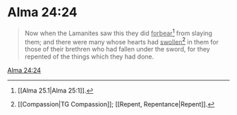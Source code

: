 # Alma 24:24

> Now when the Lamanites saw this they did <u>forbear</u>[^a] from slaying them; and there were many whose hearts had <u>swollen</u>[^b] in them for those of their brethren who had fallen under the sword, for they repented of the things which they had done.

[Alma 24:24](https://www.churchofjesuschrist.org/study/scriptures/bofm/alma/24?lang=eng&id=p24#p24)


[^a]: [[Alma 25.1|Alma 25:1]].  
[^b]: [[Compassion|TG Compassion]]; [[Repent, Repentance|Repent]].  
